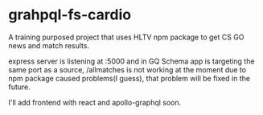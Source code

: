 # grahpql-fs-cardio

A training purposed project that uses HLTV npm package to get CS GO news and match results.

express server is listening at :5000 and in GQ Schema app is targeting the same port as a source, /allmatches is not working at the moment due to npm package caused problems(I guess), that problem will be fixed in the future.

I'll add frontend with react and apollo-graphql soon.
